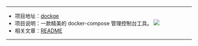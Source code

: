 
---
- 项目地址：[dockge](https://github.com/louislam/dockge)
- 项目说明：一款精美的 docker-compose 管理控制台工具。
  ![](https://t.eryajf.net/imgs/2023/12/1702130156068.png)
- 相关文章：[README](https://github.com/louislam/dockge#readme)
---